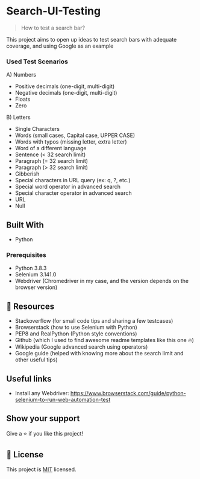 # Search-UI-Testing

> How to test a search bar?

This project aims to open up ideas to test search bars with adequate coverage, and using Google as an example

### Used Test Scenarios

A) Numbers
- Positive decimals (one-digit, multi-digit)
- Negative decimals (one-digit, multi-digit)
- Floats
- Zero

B) Letters
- Single Characters
- Words (small cases, Capital case, UPPER CASE)
- Words with typos (missing letter, extra letter)
- Word of a different language
- Sentence (< 32 search limit)
- Paragraph (= 32 search limit)
- Paragraph (> 32 search limit)
- Gibberish
- Special characters in URL query (ex: q, ?, etc.)
- Special word operator in advanced search
- Special character operator in advanced search
- URL
- Null


## Built With

- Python

### Prerequisites

- Python 3.8.3
- Selenium 3.141.0
- Webdriver (Chromedriver in my case, and the version depends on the browser version)

## 🤝  Resources

- Stackoverflow (for small code tips and sharing a few testcases)
- Browserstack (how to use Selenium with Python)
- PEP8 and RealPython (Python style conventions)
- Github (which I used to find awesome readme templates like this one :fire:)
- Wikipedia (Google advanced search using operators)
- Google guide (helped with knowing more about the search limit and other useful tips)

## Useful links

- Install any Webdriver: https://www.browserstack.com/guide/python-selenium-to-run-web-automation-test

## Show your support

Give a ⭐️ if you like this project!

## 📝 License

This project is [MIT](./MIT.md) licensed.
